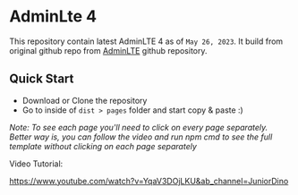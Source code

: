 # AdminLte 4

This repository contain latest AdminLTE 4 as of `May 26, 2023`. It build from original github repo from [AdminLTE](https://github.com/ColorlibHQ/AdminLTE/tree/v4-dev) github repository.

## Quick Start
- Download or Clone the repository
- Go to inside of `dist > pages` folder and start copy & paste :)

*Note: To see each page you'll need to click on every page separately. Better way is, you can follow the video and run npm cmd to see the full template without clicking on each page separately* 

Video Tutorial:

https://www.youtube.com/watch?v=YqaV3DOjLKU&ab_channel=JuniorDino